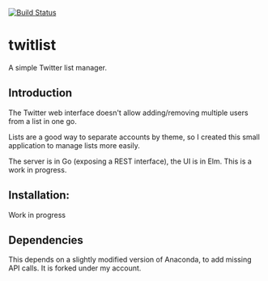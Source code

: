 [![Build Status](https://travis-ci.org/eric-fouillet/twitlist.svg?branch=master)](https://travis-ci.org/eric-fouillet/twitlist)

# twitlist

A simple Twitter list manager.

## Introduction

The Twitter web interface doesn't allow adding/removing multiple users from a list in one go.

Lists are a good way to separate accounts by theme, so I created this small application to manage lists more easily.

The server is in Go (exposing a REST interface), the UI is in Elm. This is a work in progress.

## Installation:

Work in progress

## Dependencies

This depends on a slightly modified version of Anaconda, to add missing API calls. It is forked under my account.
